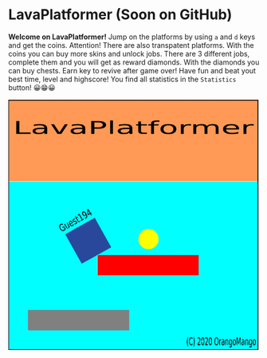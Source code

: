 # LavaPlatformer (Soon on GitHub)

**Welcome on LavaPlatformer!**
Jump on the platforms by using `a` and `d` keys and get the coins. Attention! There are also transpatent platforms. With the coins you can buy more skins and unlock jobs. There are 3 different jobs, complete them and you will get as reward diamonds. With the diamonds you can buy chests. Earn key to revive after game over! Have fun and beat yout best time, level and highscore! You find all statistics in the `Statistics` button! 😀😁😀


![Image](Data/showupimage.gif)
